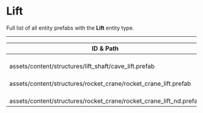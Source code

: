 # Lift
Full list of all <Badge type="warning" text="3"/> entity prefabs with the **Lift** entity type.

---
| ID & Path |
| --- |
| <Badge type="tip" text="3194852822"/> <br> assets/content/structures/lift_shaft/cave_lift.prefab |
| <Badge type="tip" text="175890379"/> <br> assets/content/structures/rocket_crane/rocket_crane_lift.prefab |
| <Badge type="tip" text="93825801"/> <br> assets/content/structures/rocket_crane/rocket_crane_lift_nd.prefab |
